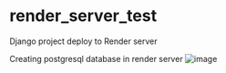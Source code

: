 # render_server_test
Django project deploy to Render server

Creating postgresql database in render server
![image](https://user-images.githubusercontent.com/91982815/224543478-a6c18abb-0a39-42e7-a163-004c713a7e60.png)
